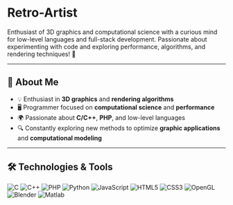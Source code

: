 # Retro-Artist

Enthusiast of 3D graphics and computational science with a curious mind for low-level languages and full-stack development. Passionate about experimenting with code and exploring performance, algorithms, and rendering techniques! 🚀

---

## 📖 About Me

- 💡 Enthusiast in **3D graphics** and **rendering algorithms**
- 🖥️ Programmer focused on **computational science** and **performance**
- 🌍 Passionate about **C/C++**, **PHP**, and low-level languages
- 🔍 Constantly exploring new methods to optimize **graphic applications** and **computational modeling**

---

## 🛠️ Technologies & Tools

![C](https://img.shields.io/badge/-C-A8B9CC?logo=c&logoColor=black&style=flat)
![C++](https://img.shields.io/badge/-C++-00599C?logo=cplusplus&logoColor=white&style=flat)
![PHP](https://img.shields.io/badge/-PHP-777BB4?logo=php&logoColor=white&style=flat)
![Python](https://img.shields.io/badge/-Python-3776AB?logo=python&logoColor=white&style=flat)
![JavaScript](https://img.shields.io/badge/-JavaScript-F7DF1E?logo=javascript&logoColor=black&style=flat)
![HTML5](https://img.shields.io/badge/-HTML5-E34F26?logo=html5&logoColor=white&style=flat)
![CSS3](https://img.shields.io/badge/-CSS3-1572B6?logo=css3&logoColor=white&style=flat)
![OpenGL](https://img.shields.io/badge/-OpenGL-5586A4?logo=opengl&logoColor=white&style=flat)
![Blender](https://img.shields.io/badge/-Blender-F5792A?logo=blender&logoColor=white&style=flat)
![Matlab](https://img.shields.io/badge/-MATLAB-0076A8?logo=mathworks&logoColor=white&style=flat)
